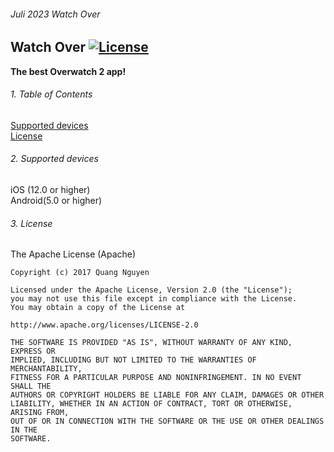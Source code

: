 ###### Juli 2023 Watch Over
Watch Over
[![License](https://img.shields.io/badge/license-Apache%202-4EB1BA.svg?style=flat-square)](https://www.apache.org/licenses/LICENSE-2.0.html)
----------------

**The best Overwatch 2 app!**  

###### 1. Table of Contents
[Supported devices](#supported-devices)<br />
[License](#license)

###### 2. Supported devices
iOS (12.0 or higher)<br />
Android(5.0 or higher)

###### 3. License  

The Apache License (Apache)

    Copyright (c) 2017 Quang Nguyen

    Licensed under the Apache License, Version 2.0 (the "License");
    you may not use this file except in compliance with the License.
    You may obtain a copy of the License at

    http://www.apache.org/licenses/LICENSE-2.0

    THE SOFTWARE IS PROVIDED "AS IS", WITHOUT WARRANTY OF ANY KIND, EXPRESS OR
    IMPLIED, INCLUDING BUT NOT LIMITED TO THE WARRANTIES OF MERCHANTABILITY,
    FITNESS FOR A PARTICULAR PURPOSE AND NONINFRINGEMENT. IN NO EVENT SHALL THE
    AUTHORS OR COPYRIGHT HOLDERS BE LIABLE FOR ANY CLAIM, DAMAGES OR OTHER
    LIABILITY, WHETHER IN AN ACTION OF CONTRACT, TORT OR OTHERWISE, ARISING FROM,
    OUT OF OR IN CONNECTION WITH THE SOFTWARE OR THE USE OR OTHER DEALINGS IN THE
    SOFTWARE.
